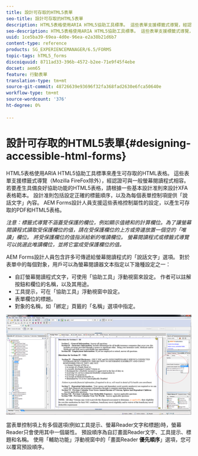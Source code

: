 ```yaml
---
title: 設計可存取的HTML5表單
seo-title: 設計可存取的HTML5表單
description: HTML5表格使用ARIA HTML5協助工具標準。 這些表單支援標籤式導覽，經認證可與一般螢幕閱讀程式相容。
seo-description: HTML5表格使用ARIA HTML5協助工具標準。 這些表單支援標籤式導覽，經認證可與一般螢幕閱讀程式相容。
uuid: 1ce5ba39-69ea-4d0e-96ea-e2a38b21d6b7
content-type: reference
products: SG_EXPERIENCEMANAGER/6.5/FORMS
topic-tags: hTML5_forms
discoiquuid: 8711ad33-396b-4572-b2ee-71e9f45f4ebe
docset: aem65
feature: 行動表單
translation-type: tm+mt
source-git-commit: 48726639e93696f32fa368fad2630e6fca50640e
workflow-type: tm+mt
source-wordcount: '376'
ht-degree: 0%

---
```



# 設計可存取的HTML5表單{#designing-accessible-html-forms}

HTML5表格使用ARIA HTML5協助工具標準來產生可存取的HTML表格。 這些表單支援標籤式導覽（Mozilla FireFox除外），經認證可與一般螢幕閱讀程式相容。 若要產生具備良好協助功能的HTML5表格，請根據一些基本設計准則來設計XFA表格範本。 設計准則包括設定正確的標籤順序，以及為每個表單控制項提供「說話文字」內容。 AEM Forms設計人員支援這些表格控制屬性的設定，以產生可存取的PDF和HTML5表格。

*注意：標籤式導覽不涵蓋受保護的欄位，例如顯示值總和的計算欄位。為了讓螢幕閱讀程式讀取受保護欄位的值，請在受保護欄位的上方或旁邊放置一個空的「唯讀」欄位。 將受保護欄位的值指派給新的唯讀欄位。 螢幕閱讀程式或標籤式導覽可以挑選此唯讀欄位，並將它當成受保護欄位的值。*

AEM Forms設計人員包含許多可傳遞給螢幕閱讀程式的「說話文字」選項。 對於表單中的每個對象，用戶可以為螢幕閱讀器文本指定以下幾種設定之一：

* 自訂螢幕閱讀程式文字，可使用「協助工具」浮動視窗來設定。 作者可以註解按鈕和欄位的名稱，以及其用途。
* 工具提示，可在「協助工具」浮動視窗中設定。
* 表單欄位的標題。
* 對象的名稱，如「綁定」頁籤的「名稱」選項中指定。

![協助工具](assets/accessibility.png)

當表單控制項上有多個選項(例如工具提示、螢幕Reader文字和標題)時，螢幕Reader只會使用其中一個屬性。 預設順序為自訂畫面Reader文字、工具提示、標題和名稱。 使用「輔助功能」浮動視窗中的「畫面Reader **優先順序**」選項，您可以覆寫預設順序。
